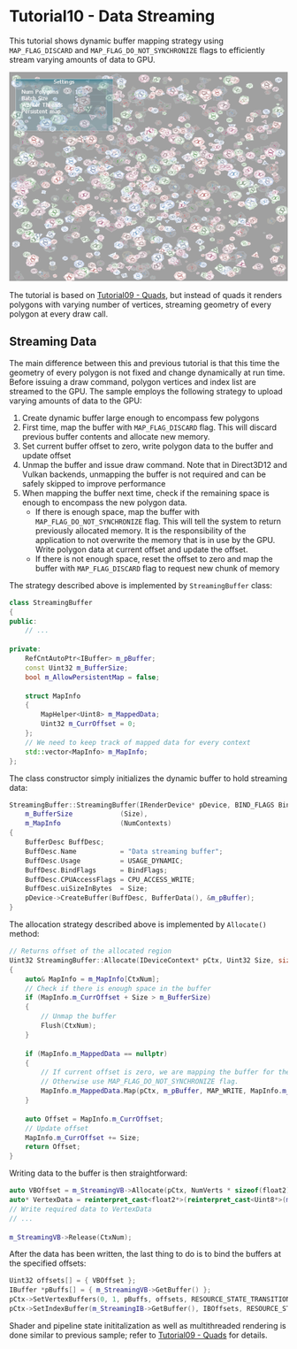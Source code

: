 # Tutorial10 - Data Streaming

This tutorial shows dynamic buffer mapping strategy using `MAP_FLAG_DISCARD` and `MAP_FLAG_DO_NOT_SYNCHRONIZE`
flags to efficiently stream varying amounts of data to GPU.

![](Screenshot.png)

The tutorial is based on [Tutorial09 - Quads](../Tutorial09_Quads), but instead of quads it renders polygons
with varying number of vertices, streaming geometry of every polygon at every draw call.

## Streaming Data

The main difference between this and previous tutorial is that this time the geometry of every polygon is not fixed and
change dynamically at run time. Before issuing a draw command, polygon vertices and index list are streamed to the GPU.
The sample employs the following strategy to upload varying amounts of data to the GPU:

1. Create dynamic buffer large enough to encompass few polygons
2. First time, map the buffer with `MAP_FLAG_DISCARD` flag. This will discard previous buffer contents and allocate new memory.
3. Set current buffer offset to zero, write polygon data to the buffer and update offset
4. Unmap the buffer and issue draw command. Note that in Direct3D12 and Vulkan backends, unmapping the buffer is not required
   and can be safely skipped to improve performance
5. When mapping the buffer next time, check if the remaining space is enough to encompass the new polygon data.
   * If there is enough space, map the buffer with `MAP_FLAG_DO_NOT_SYNCHRONIZE` flag. This will tell the system 
     to return previously allocated memory. It is the responsibility of the application to not overwrite the memory that 
     is in use by the GPU. Write polygon data at current offset and update the offset.
   * If there is not enough space, reset the offset to zero and map the buffer with `MAP_FLAG_DISCARD` flag to request new
     chunk of memory

The strategy described above is implemented by `StreamingBuffer` class:

```cpp
class StreamingBuffer
{
public:
    // ... 

private:
    RefCntAutoPtr<IBuffer> m_pBuffer;
    const Uint32 m_BufferSize;
    bool m_AllowPersistentMap = false;
    
    struct MapInfo
    {
        MapHelper<Uint8> m_MappedData;
        Uint32 m_CurrOffset = 0;
    };
    // We need to keep track of mapped data for every context
    std::vector<MapInfo> m_MapInfo;
};
```

The class constructor simply initializes the dynamic buffer to hold streaming data:

```cpp
StreamingBuffer::StreamingBuffer(IRenderDevice* pDevice, BIND_FLAGS BindFlags, Uint32 Size, size_t NumContexts) : 
    m_BufferSize            (Size),
    m_MapInfo               (NumContexts)
{
    BufferDesc BuffDesc;
    BuffDesc.Name           = "Data streaming buffer";
    BuffDesc.Usage          = USAGE_DYNAMIC;
    BuffDesc.BindFlags      = BindFlags;
    BuffDesc.CPUAccessFlags = CPU_ACCESS_WRITE;
    BuffDesc.uiSizeInBytes  = Size;
    pDevice->CreateBuffer(BuffDesc, BufferData(), &m_pBuffer);
}
```

The allocation strategy described above is implemented by `Allocate()` method:

```cpp
// Returns offset of the allocated region
Uint32 StreamingBuffer::Allocate(IDeviceContext* pCtx, Uint32 Size, size_t CtxNum)
{
    auto& MapInfo = m_MapInfo[CtxNum];
    // Check if there is enough space in the buffer
    if (MapInfo.m_CurrOffset + Size > m_BufferSize)
    {
        // Unmap the buffer
        Flush(CtxNum);
    }
        
    if (MapInfo.m_MappedData == nullptr)
    {
        // If current offset is zero, we are mapping the buffer for the first time after it has been flushed. Use MAP_FLAG_DISCARD flag.
        // Otherwise use MAP_FLAG_DO_NOT_SYNCHRONIZE flag.
        MapInfo.m_MappedData.Map(pCtx, m_pBuffer, MAP_WRITE, MapInfo.m_CurrOffset == 0 ? MAP_FLAG_DISCARD : MAP_FLAG_DO_NOT_SYNCHRONIZE);
    }

    auto Offset = MapInfo.m_CurrOffset;
    // Update offset
    MapInfo.m_CurrOffset += Size;
    return Offset;
}
```

Writing data to the buffer is then straightforward:

```cpp
auto VBOffset = m_StreamingVB->Allocate(pCtx, NumVerts * sizeof(float2), CtxNum);
auto* VertexData = reinterpret_cast<float2*>(reinterpret_cast<Uint8*>(m_StreamingVB->GetMappedCPUAddress(CtxNum)) + VBOffset);
// Write required data to VertexData
// ... 

m_StreamingVB->Release(CtxNum);
```

After the data has been written, the last thing to do is to bind the buffers at the specified offsets:

```cpp
Uint32 offsets[] = { VBOffset };
IBuffer *pBuffs[] = { m_StreamingVB->GetBuffer() };
pCtx->SetVertexBuffers(0, 1, pBuffs, offsets, RESOURCE_STATE_TRANSITION_MODE_VERIFY, SET_VERTEX_BUFFERS_FLAG_RESET);
pCtx->SetIndexBuffer(m_StreamingIB->GetBuffer(), IBOffsets, RESOURCE_STATE_TRANSITION_MODE_VERIFY);
```


Shader and pipeline state inititalization as well as multithreaded rendering is done similar to previous sample; refer to 
[Tutorial09 - Quads](../Tutorial09_Quads) for details.
